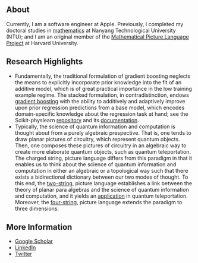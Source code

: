 About
----------------

Currently, I am a software engineer at Apple. Previously, I completed my
doctoral studies in [mathematics](https://www.ntu.edu.sg/spms) at Nanyang
Technological University (NTU); and I am an original member of the
[Mathematical Picture Language Project](https://mathpicture.fas.harvard.edu/)
at Harvard University.

Research Highlights
----------------

* Fundamentally, the traditional formulation of gradient boosting
  neglects the means to explicitly incorporate prior knowledge into
  the fit of an additive model, which is of great practical importance
  in the low training example regime. The stacked formulation, in
  contradistinction, endows [gradient boosting][1] with the ability
  to additively and adaptively improve upon prior regression predictions
  from a base model, which encodes domain-specific knowledge about the
  regression task at hand; see the Scikit-physlearn [repository][2] and
  its [documentation][3].
* Typically, the science of quantum information and computation is thought
  about from a purely algebraic prespective. That is, one tends to draw
  planar pictures of circuitry, which represent quantum objects. Then, one
  composes these pictures of circuitry in an algebraic way to create more 
  elaborate quantum objects, such as quantum teleportation. The charged string,
  picture language differs from this paradigm in that it enables us to think
  about the science of quantum information and computation in either an algebraic
  or a topological way such that there exists a bidirectional dictionary between
  our two modes of thought. To this end, the [two-string][4], picture language
  establishes a link between the theory of planar para algebras and the science
  of quantum information and computation, and it yields an [application][5] in
  quantum teleportation. Moreover, the [four-string][6], picture language extends
  the paradigm to three dimensions.

[1]: https://iopscience.iop.org/article/10.1088/2632-2153/ac1ee9 "A new formulation of gradient boosting"
[2]: https://github.com/a-wozniakowski/scikit-physlearn
[3]: https://scikit-physlearn.readthedocs.io/en/latest/
[4]: https://link.springer.com/article/10.1007/s11425-017-9207-3 "Holographic software for quantum networks"
[5]: https://iopscience.iop.org/article/10.1088/1367-2630/aa5b57 "Constructive simulation and topological design of protocols"
[6]: https://www.pnas.org/content/114/10/2497.full "Quon 3D language for quantum information"


More Information
----------------
* [Google Scholar](https://scholar.google.com/citations?user=lDe0nKgAAAAJ&hl=en)
* [LinkedIn](https://www.linkedin.com/in/wozniakowski/)
* [Twitter](https://twitter.com/airwoz)

